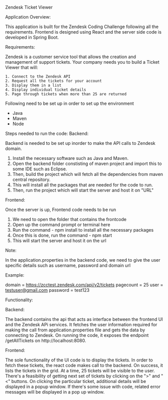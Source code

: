 Zendesk Ticket Viewer

Application Overview:

This application is built for the Zendesk Coding Challenge following all the requirements. Frontend is designed using React and the server side code is developed in Spring Boot.

Requirements:

Zendesk is a customer service tool that allows the creation and management of support tickets. Your company needs you to build a Ticket Viewer that will:

	1. Connect to the Zendesk API
	2. Request all the tickets for your account
	3. Display them in a list
	4. Display individual ticket details
	5. Page through tickets when more than 25 are returned
  
Following need to be set up in order to set up the environment
  * Java
  * Maven
  * Node

Steps needed to run the code:
Backend:

Backend is needed to be set up inorder to make the API calls to Zendesk domain.

  1. Install the necessary software such as Java and Maven.
  2. Open the backend folder constisting of maven project and import this to some IDE such as Eclipse.
  3. Then, build the project which will fetch all the dependencies from maven central repository.
  4. This will install all the packages that are needed for the code to run.
  5. Then, run the project which will start the server and host it on "URL"

Frontend:

Once the server is up, Frontend code needs to be run

  1. We need to open the folder that contains the frontcode
  2. Open up the command prompt or terminal here
  3. Run the command - npm install to install all the necessary packages
  4. Once this is done, run the command - npm start
  5. This will start the server and host it on the url

Note:

In the application.properties in the backend code, we need to give the user specific details such as username, password and domain url

Example:

domain = https://zcctest.zendesk.com/api/v2/tickets
pagecount = 25
user = testuser@gmail.com
password = test123

Functionality:

Backend:

The backend contains the api that acts as interface between the frontend UI and the Zendesk APi services. It fetches the user information required for making the call from application.properties file and gets the data by connecting to Zendesk. On running the code, it exposes the endpoint /getAllTickets on http://localhost:8080.

Frontend:

The sole functionality of the UI code is to display the tickets. In order to fetch these tickets, the react code makes call to the backend. On success, it lists the tickets in the grid. At a time, 25 tickets will be visible to the user. There's a feasibility of getting next set of tickets by clicking on the ">" and "<" buttons. On clicking the particular ticket, additional details will be displayed in a popup window. If there's some issue with code, related error messages will be displayed in a pop up window.

